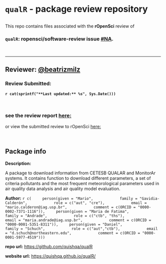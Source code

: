 
# `qualR` - package review repository

## 

This repo contains files associated with the **rOpenSci** review of

### **`qualR`: ropensci/software-review** issue [#NA](https://github.com/ropensci/onboarding/issues/).

<br>

------------------------------------------------------------------------

## **Reviewer:** [@beatrizmilz](https://github.com/beatrizmilz)

### Review Submitted:

**`r cat(sprintf("**Last updated:** %s", Sys.Date()))`**

<br>

### see the review report [here:](https://beatrizmilz.github.io/qualR-review/index.nb.html)

or view the submitted review to rOpenSci
[here:](https://github.com/beatrizmilz/qualR-review/blob/master/pkgreview.md)

<br>

## Package info

**Description:**

A package to download information from CETESB QUALAR and MonitorAr
systems. It contains function to download different parameters, a set of
criteria pollutants and the most frequent meteorological parameters used
in air quality data analysis and air quality model evaluation.

**Author:**
`r c(     person(given = "Mario",            family = "Gavidia-Calderón",            role = c("aut", "cre"),            email = "mario.calderon@iag.usp.br",            comment = c(ORCID = "0000-0002-7371-1116")),     person(given = "Maria de Fatima",            family = "Andrade",            role = c("ctb", "ths"),            email = "maria.andrade@iag.usp.br",            comment = c(ORCID = "0000-0001-5351-8311")),     person(given = "Daniel",            family = "Schuch",            role = c("aut","ctb"),            email = "d.schuch@northeastern.edu",            comment = c(ORCID = "0000-0001-5977-4519")))`

**repo url:** <https://github.com/quishqa/qualR>

**website url:** <https://quishqa.github.io/qualR/>
